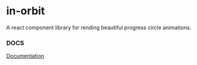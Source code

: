 # in-orbit
A react component library for rending beautiful progress circle animations.

### DOCS
[Documentation](https://docs-in-orbit.herokuapp.com/)